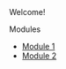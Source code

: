 <HTML>
<head>Welcome!</head>
<body>
  <p>Modules</p>
  <p><ul>
    <li><a href="https://www.msu.edu/~brazelem/module1.pdf">Module 1</a></li>
    <li><a href="https://www.msu.edu/~brazelem/module2.pdf">Module 2</a></li>
  </ul></p>  
</body>
</HTML>
